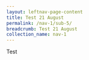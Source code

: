 ```yaml
---
layout: leftnav-page-content
title: Test 21 August
permalink: /nav-1/sub-5/
breadcrumb: Test 21 August
collection_name: nav-1
---
```


Test
